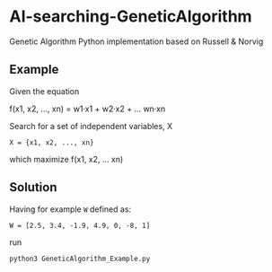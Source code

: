 # AI-searching-GeneticAlgorithm
Genetic Algorithm Python implementation based on Russell &amp; Norvig


## Example

Given the equation

f(x1, x2, ..., xn) = w1·x1 + w2·x2 + ... wn·xn

Search for a set of independent variables, X

```{python}
X = {x1, x2, ..., xn}
```

which maximize f(x1, x2, ... xn)


## Solution

Having for example ```W``` defined as:

```{python}
W = [2.5, 3.4, -1.9, 4.9, 0, -8, 1]
```

run

```{bash}
python3 GeneticAlgorithm_Example.py
```
